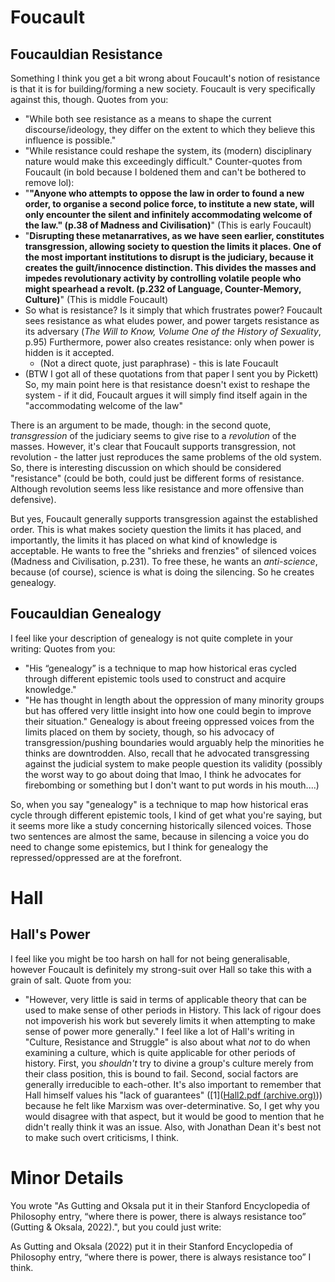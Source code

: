 # Foucault
## Foucauldian Resistance
Something I think you get a bit wrong about Foucault's notion of resistance is that it is for building/forming a new society. Foucault is very specifically against this, though.
Quotes from you:
- "While both see resistance as a means to shape the current discourse/ideology, they differ on the extent to which they believe this influence is possible."
- "While resistance could reshape the system, its (modern) disciplinary nature would make this exceedingly difficult."
Counter-quotes from Foucault (in bold because I boldened them and can't be bothered to remove lol):
- "**"Anyone who attempts to oppose the law in order to found a new order, to organise a second police force, to institute a new state, will only encounter the silent and infinitely accommodating welcome of the law." (p.38 of Madness and Civilisation)**" (This is early Foucault)
- "**Disrupting these metanarratives, as we have seen earlier, constitutes transgression, allowing society to question the limits it places. One of the most important institutions to disrupt is the judiciary, because it creates the guilt/innocence distinction. This divides the masses and impedes revolutionary activity by controlling volatile people who might spearhead a revolt. (p.232 of Language, Counter-Memory, Culture)**" (This is middle Foucault)
- So what is resistance? Is it simply that which frustrates power? Foucault sees resistance as what eludes power, and power targets resistance as its adversary (*The Will to Know, Volume One of the History of Sexuality*, p.95) Furthermore, power also creates resistance: only when power is hidden is it accepted.
	- (Not a direct quote, just paraphrase) - this is late Foucault
- (BTW I got all of these quotations from that paper I sent you by Pickett)
So, my main point here is that resistance doesn't exist to reshape the system - if it did, Foucault argues it will simply find itself again in the "accommodating welcome of the law"

There is an argument to be made, though: in the second quote, *transgression* of the judiciary seems to give rise to a *revolution* of the masses. However, it's clear that Foucault supports transgression, not revolution - the latter just reproduces the same problems of the old system. So, there is interesting discussion on which should be considered "resistance" (could be both, could just be different forms of resistance. Although revolution seems less like resistance and more offensive than defensive).

But yes, Foucault generally supports transgression against the established order. This is what makes society question the limits it has placed, and importantly, the limits it has placed on what kind of knowledge is acceptable. He wants to free the "shrieks and frenzies" of silenced voices (Madness and Civilisation, p.231). To free these, he wants an *anti-science*, because (of course), science is what is doing the silencing. So he creates genealogy.
## Foucauldian Genealogy
I feel like your description of genealogy is not quite complete in your writing:
Quotes from you:
- "His “genealogy” is a technique to map how historical eras cycled through different epistemic tools used to construct and acquire knowledge."
- "He has thought in length about the oppression of many minority groups but has offered very little insight into how one could begin to improve their situation."
Genealogy is about freeing oppressed voices from the limits placed on them by society, though, so his advocacy of transgression/pushing boundaries would arguably help the minorities he thinks are downtrodden. Also, recall that he advocated transgressing against the judicial system to make people question its validity (possibly the worst way to go about doing that lmao, I think he advocates for firebombing or something but I don't want to put words in his mouth....)

So, when you say "genealogy" is a technique to map how historical eras cycle through different epistemic tools, I kind of get what you're saying, but it seems more like a study concerning historically silenced voices. Those two sentences are almost the same, because in silencing a voice you do need to change some epistemics, but I think for genealogy the repressed/oppressed are at the forefront.
# Hall
## Hall's Power
I feel like you might be too harsh on hall for not being generalisable, however Foucault is definitely my strong-suit over Hall so take this with a grain of salt.
Quote from you:
- "However, very little is said in terms of applicable theory that can be used to make sense of other periods in History. This lack of rigour does not impoverish his work but severely limits it when attempting to make sense of power more generally."
I feel like a lot of Hall's writing in "Culture, Resistance and Struggle" is also about what *not* to do when examining a culture, which is quite applicable for other periods of history. First, you *shouldn't* try to divine a group's culture merely from their class position, this is bound to fail. Second, social factors are generally irreducible to each-other.
It's also important to remember that Hall himself values his "lack of guarantees" ([1]([Hall2.pdf (archive.org)](https://ia600703.us.archive.org/35/items/ktoub3/Hall2.pdf))) because he felt like Marxism was over-determinative. So, I get why you would disagree with that aspect, but it would be good to mention that he didn't really think it was an issue. Also, with Jonathan Dean it's best not to make such overt criticisms, I think.
# Minor Details
You wrote "As Gutting and Oksala put it in their Stanford Encyclopedia of Philosophy entry, “where there is power, there is always resistance too” (Gutting & Oksala, 2022).", but you could just write:

As Gutting and Oksala (2022) put it in their Stanford Encyclopedia of Philosophy entry, “where there is power, there is always resistance too” I think.